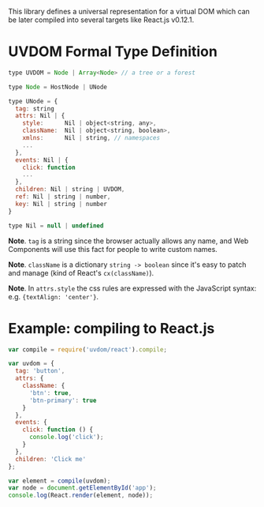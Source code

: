 This library defines a universal representation for a virtual DOM which can be later compiled into several targets like React.js v0.12.1.

# UVDOM Formal Type Definition

```js
type UVDOM = Node | Array<Node> // a tree or a forest

type Node = HostNode | UNode

type UNode = {
  tag: string
  attrs: Nil | {
    style:      Nil | object<string, any>,
    className:  Nil | object<string, boolean>,
    xmlns:      Nil | string, // namespaces
    ...
  },
  events: Nil | {
    click: function
    ...
  },
  children: Nil | string | UVDOM,
  ref: Nil | string | number,
  key: Nil | string | number
}

type Nil = null | undefined
```

**Note**. `tag` is a string since the browser actually allows any name, and Web Components will use this fact for people to write custom names.

**Note**. `className` is a dictionary `string -> boolean` since it's easy to patch and manage (kind of React's `cx(className)`).

**Note**. In `attrs.style` the css rules are expressed with the JavaScript syntax: e.g. `{textAlign: 'center'}`.

# Example: compiling to React.js

```js
var compile = require('uvdom/react').compile;

var uvdom = {
  tag: 'button',
  attrs: {
    className: {
      'btn': true,
      'btn-primary': true
    }
  },
  events: {
    click: function () {
      console.log('click');
    }
  },
  children: 'Click me'
};

var element = compile(uvdom);
var node = document.getElementById('app');
console.log(React.render(element, node));
```
